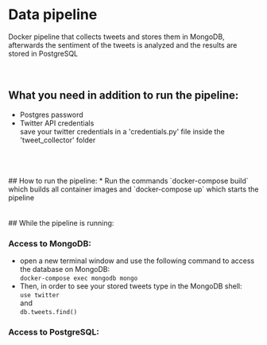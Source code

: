 # Data pipeline

Docker pipeline that collects tweets and stores them in MongoDB, afterwards the sentiment of the tweets is analyzed and the results are stored in PostgreSQL
<br />
<br />
<br />
## What you need in addition to run the pipeline:
* Postgres password
* Twitter API credentials  
  save your twitter credentials in a 'credentials.py' file inside the 'tweet_collector' folder
<br />
<br />
<br />
## How to run the pipeline:
* Run the commands  
  `docker-compose build` which builds all container images  
  and   
  `docker-compose up` which starts the pipeline
<br />
<br />
<br />
## While the pipeline is running:

### Access to MongoDB:
  - open a new terminal window and use the following command to access the database on MongoDB:   
    `docker-compose exec mongodb mongo`  
  - Then, in order to see your stored tweets type in the MongoDB shell:  
    `use twitter`  
    and   
    `db.tweets.find()`
    
### Access to PostgreSQL:


  
